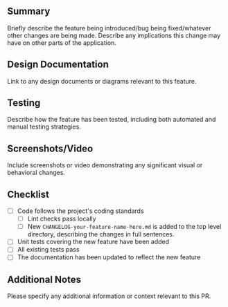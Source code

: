 ## Summary

Briefly describe the feature being introduced/bug being fixed/whatever other changes are being made. Describe any implications this change may have on other parts of the application.

## Design Documentation

Link to any design documents or diagrams relevant to this feature.

## Testing

Describe how the feature has been tested, including both automated and manual testing strategies.

## Screenshots/Video

Include screenshots or video demonstrating any significant visual or behavioral changes.

## Checklist

- [ ] Code follows the project's coding standards
  - [ ] Lint checks pass locally
  - [ ] New `CHANGELOG-your-feature-name-here.md` is added to the top level directory, describing the changes in full sentences.
- [ ] Unit tests covering the new feature have been added
- [ ] All existing tests pass
- [ ] The documentation has been updated to reflect the new feature

## Additional Notes

Please specify any additional information or context relevant to this PR.
